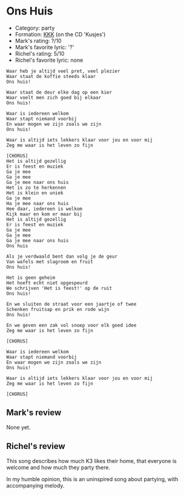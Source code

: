 # Ons Huis

 * Category: party
 * Formation: [KKK](Kkk.md) (on the CD 'Kusjes')
 * Mark's rating: ?/10
 * Mark's  favorite lyric: '?'
 * Richel's rating: 5/10
 * Richel's favorite lyric: none

```
Waar heb je altijd veel pret, veel plezier
Waar staat de koffie steeds klaar
Ons huis!

Waar staat de deur elke dag op een kier
Waar voelt men zich goed bij elkaar
Ons huis!

Waar is iedereen welkom
Waar stapt niemand voorbij
En waar mogen we zijn zoals we zijn
Ons huis!

Waar is altijd iets lekkers klaar voor jou en voor mij
Zeg me waar is het leven zo fijn

[CHORUS]
Het is altijd gezellig
Er is feest en muziek
Ga je mee
Ga je mee
Ga je mee naar ons huis
Het is zo te herkennen
Het is klein en uniek
Ga je mee
Ha je mee naar ons huis
Hee daar, iedereen is welkom
Kijk maar en kom er maar bij
Het is altijd gezellig
Er is feest en muziek
Ga je mee
Ga je mee
Ga je mee naar ons huis
Ons huis

Als je verdwaald bent dan volg je de geur
Van wafels met slagroom en fruit
Ons huis!

Het is geen geheim
Het hoeft echt niet opgespeurd
We schrijven 'Het is feest!' op de ruit
Ons huis!

En we sluiten de straat voor een jaartje of twee
Schenken fruitsap en prik en rode wijn
Ons huis!

En we geven een zak vol snoep voor elk goed idee
Zeg me waar is het leven zo fijn

[CHORUS]

Waar is iedereen welkom
Waar stapt niemand voorbij
En waar mogen we zijn zoals we zijn
Ons huis!

Waar is altijd iets lekkers klaar voor jou en voor mij
Zeg me waar is het leven zo fijn

[CHORUS]
```

## Mark's review

None yet.

## Richel's review

This song describes how much K3 likes their home, that everyone is welcome and how much they party there.

In my humble opinion, this is an uninspired song about partying, with accompanying melody.